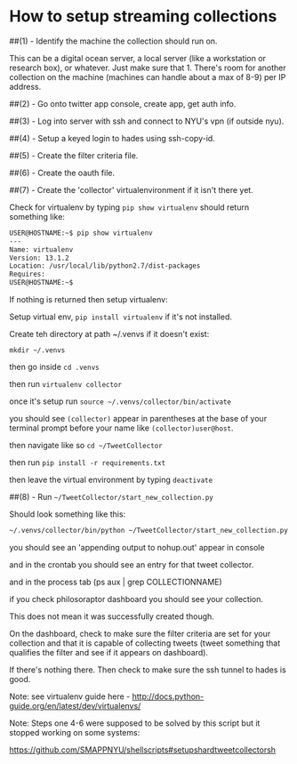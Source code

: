 # How to setup streaming collections

##(1) - Identify the machine the collection should run on.

This can be a digital ocean server, a local server (like a workstation or research box), or whatever. Just make sure that 1. There's room for another collection on the machine (machines can handle about a max of 8-9) per IP address. 

##(2) - Go onto twitter app console, create app, get auth info.

##(3) - Log into server with ssh and connect to NYU's vpn (if outside nyu).

##(4) - Setup a keyed login to hades using ssh-copy-id.

##(5) - Create the filter criteria file.

##(6) - Create the oauth file. 

##(7) - Create the 'collector' virtualenvironment if it isn't there yet.

Check for virtualenv by typing `pip show virtualenv` should return something like:

```bash
USER@HOSTNAME:~$ pip show virtualenv
---
Name: virtualenv
Version: 13.1.2
Location: /usr/local/lib/python2.7/dist-packages
Requires: 
USER@HOSTNAME:~$ 
```

If nothing is returned then setup virtualenv:

Setup virtual env, `pip install virtualenv` if it's not installed. 

Create teh directory at path ~/.venvs if it doesn't exist:

`mkdir ~/.venvs`

then go inside `cd .venvs`

then run `virtualenv collector`

once it's setup run `source ~/.venvs/collector/bin/activate`

you should see `(collector)` appear in parentheses at the base of your terminal prompt before your name like `(collector)user@host`.

then navigate like so `cd ~/TweetCollector`

then run `pip install -r requirements.txt`

then leave the virtual environment by typing `deactivate`

##(8) - Run `~/TweetCollector/start_new_collection.py`

Should look something like this:

```bash
~/.venvs/collector/bin/python ~/TweetCollector/start_new_collection.py -s localhost -p 27017 -u ADMINUSER -w PASSWORD -f ~/filter_criteria/COLLECTIONNAME_fc.json -o ~/oauth/COLLECTIONNAME_fc.oauth.json -d COLLECTIONNAME_fc --shard
```

you should see an 'appending output to nohup.out' appear in console

and in the crontab you should see an entry for that tweet collector.

and in the process tab (ps aux | grep COLLECTIONNAME)

if you check philosoraptor dashboard you should see your collection.

This does not mean it was successfully created though.

On the dashboard, check to make sure the filter criteria are set for your collection and that it is capable of collecting tweets (tweet something that qualifies the filter and see if it appears on dashboard).

If there's nothing there. Then check to make sure the ssh tunnel to hades is good.

Note: see virtualenv guide here - http://docs.python-guide.org/en/latest/dev/virtualenvs/

Note: Steps one 4-6 were supposed to be solved by this script but it stopped working on some systems:

https://github.com/SMAPPNYU/shellscripts#setupshardtweetcollectorsh


